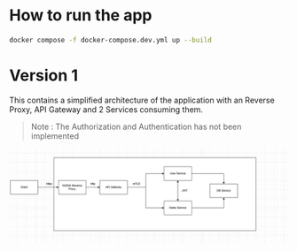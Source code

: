 # How to run the app

```bash
docker compose -f docker-compose.dev.yml up --build
```

# Version 1

This contains a simplified architecture of the application with an Reverse Proxy, API Gateway and 2 Services consuming them.

> Note : The Authorization and Authentication has not been implemented

![](.\docs\img\api-gw-v1.png)
